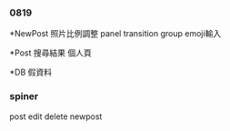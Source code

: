 ### 0819
*NewPost
照片比例調整
panel transition group
emoji輸入

*Post
搜尋結果
個人頁


*DB
假資料


### spiner
post 
edit
delete
newpost
